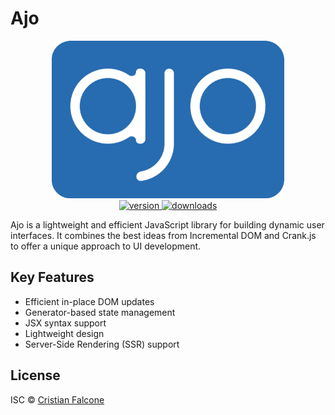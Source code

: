 # Ajo

<div align="center">
  <img src="https://github.com/cristianfalcone/ajo/raw/main/ajo.png" alt="ajo" width="372" />
</div>

<div align="center">
  <a href="https://npmjs.org/package/ajo">
    <img src="https://badgen.now.sh/npm/v/ajo" alt="version" />
  </a>
  <a href="https://npmjs.org/package/ajo">
    <img src="https://badgen.now.sh/npm/dm/ajo" alt="downloads" />
  </a>
</div>

Ajo is a lightweight and efficient JavaScript library for building dynamic user interfaces. It combines the best ideas from Incremental DOM and Crank.js to offer a unique approach to UI development.

## Key Features

- Efficient in-place DOM updates
- Generator-based state management
- JSX syntax support
- Lightweight design
- Server-Side Rendering (SSR) support

## License

ISC © [Cristian Falcone](cristianfalcone.com)
